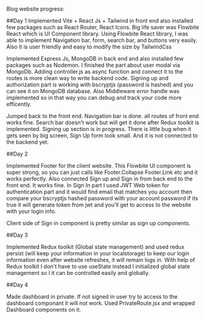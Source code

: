 Blog website progress:

##Day 1
 Implemented Vite + React Js + Tailwind in front end also installed few packages such as React Router, React Icons.
 Big life saver was Flowbite React which is UI Component library. Using Flowbite React library, I was able to implement Navigation bar,
 form, search bar, and buttons very easily. Also it is user friendly and easy to modify the size by TailwindCss

 Implemented Express Js, MongoDB in back end and also installed few packages such as Nodemon.
 I finished the part about user modal via MongoDb. Adding controller.js as async function and connect it to the routes is more clean
 way to write backend code. Signing up and authorization part is working with bscryptjs (password is hashed) and you can see it on 
 MongoDB database.
 Also Middleware error handle was implemented so in that way you can debug and track your code more efficently. 

 Jumped back to the front end. Navigation bar is done. all routes of front end works fine. Search bar doesn't work but will get it done 
 after Redux toolkit is implemented. Signing up section is in progress. There is little bug when it gets seen by big screen, Sign Up form
 look small. And it is not connected to the backend yet. 


##Day 2 

  Implemented Footer for the client website. This Flowbite UI component is super strong, so you can just calls like Footer.Collapse Footer.Link etc and it works perfectly.
  Also connected Sign up and Sign in from back end to the front end. It works fine.
  In Sign In part I used JWT Web token for authentication part and it would find email that matches you account then compare your bscryptjs hashed password with your account password if its true it will generate token from jwt and you'll get to access to the website with your login info. 
  
  Client side of Sign in component is pretty similar as sign up components. 

##Day 3

  Implemented Redux toolkit (Global state management) and used redux persist (will keep your information
  in your localstorage) to keep our login information even after website refreshes, it will remain logs in. With help of Redux toolkit I don't have to use useState instead I initialized global state management so I it can be controlled easily and globally. 
  

 ##Day 4

  Made dashboard in private. If not signed in user try to access to the dashboard componant it will not work. Used PrivateRoute.jsx and wrapped Dashboard components on it.